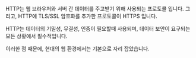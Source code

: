 HTTP는 웹 브라우저와 서버 간 데이터를 주고받기 위해 사용되는 프로토콜 입니다.
그리고, HTTP에 TLS/SSL 암호화를 추가한 프로토콜이 HTTPS 입니다.

HTTP는 데이터의 기밀성, 무결성, 인증이 필요할때 사용되며,
데이터 보안이 요구되는 모든 상황에서 필수적입니다.

이러한 점 때문에, 현대의 웹 환경에서는 기본으로 자리 잡았습니다.
